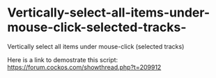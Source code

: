 # Vertically-select-all-items-under-mouse-click-selected-tracks-
Vertically select all items under mouse-click (selected tracks)

Here is a link to demostrate this script:
https://forum.cockos.com/showthread.php?t=209912
